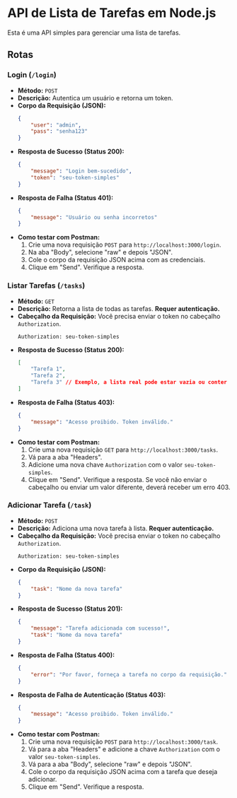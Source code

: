 # API de Lista de Tarefas em Node.js

Esta é uma API simples para gerenciar uma lista de tarefas.

## Rotas

### Login (`/login`)

* **Método:** `POST`
* **Descrição:** Autentica um usuário e retorna um token.
* **Corpo da Requisição (JSON):**
    ```json
    {
        "user": "admin",
        "pass": "senha123"
    }
    ```
* **Resposta de Sucesso (Status 200):**
    ```json
    {
        "message": "Login bem-sucedido",
        "token": "seu-token-simples"
    }
    ```
* **Resposta de Falha (Status 401):**
    ```json
    {
        "message": "Usuário ou senha incorretos"
    }
    ```
* **Como testar com Postman:**
    1.  Crie uma nova requisição `POST` para `http://localhost:3000/login`.
    2.  Na aba "Body", selecione "raw" e depois "JSON".
    3.  Cole o corpo da requisição JSON acima com as credenciais.
    4.  Clique em "Send". Verifique a resposta.

### Listar Tarefas (`/tasks`)

* **Método:** `GET`
* **Descrição:** Retorna a lista de todas as tarefas. **Requer autenticação.**
* **Cabeçalho da Requisição:** Você precisa enviar o token no cabeçalho `Authorization`.
    ```
    Authorization: seu-token-simples
    ```
* **Resposta de Sucesso (Status 200):**
    ```json
    [
        "Tarefa 1",
        "Tarefa 2",
        "Tarefa 3" // Exemplo, a lista real pode estar vazia ou conter outras tarefas
    ]
    ```
* **Resposta de Falha (Status 403):**
    ```json
    {
        "message": "Acesso proibido. Token inválido."
    }
    ```
* **Como testar com Postman:**
    1.  Crie uma nova requisição `GET` para `http://localhost:3000/tasks`.
    2.  Vá para a aba "Headers".
    3.  Adicione uma nova chave `Authorization` com o valor `seu-token-simples`.
    4.  Clique em "Send". Verifique a resposta. Se você não enviar o cabeçalho ou enviar um valor diferente, deverá receber um erro 403.

### Adicionar Tarefa (`/task`)

* **Método:** `POST`
* **Descrição:** Adiciona uma nova tarefa à lista. **Requer autenticação.**
* **Cabeçalho da Requisição:** Você precisa enviar o token no cabeçalho `Authorization`.
    ```
    Authorization: seu-token-simples
    ```
* **Corpo da Requisição (JSON):**
    ```json
    {
        "task": "Nome da nova tarefa"
    }
    ```
* **Resposta de Sucesso (Status 201):**
    ```json
    {
        "message": "Tarefa adicionada com sucesso!",
        "task": "Nome da nova tarefa"
    }
    ```
* **Resposta de Falha (Status 400):**
    ```json
    {
        "error": "Por favor, forneça a tarefa no corpo da requisição."
    }
    ```
* **Resposta de Falha de Autenticação (Status 403):**
    ```json
    {
        "message": "Acesso proibido. Token inválido."
    }
    ```
* **Como testar com Postman:**
    1.  Crie uma nova requisição `POST` para `http://localhost:3000/task`.
    2.  Vá para a aba "Headers" e adicione a chave `Authorization` com o valor `seu-token-simples`.
    3.  Vá para a aba "Body", selecione "raw" e depois "JSON".
    4.  Cole o corpo da requisição JSON acima com a tarefa que deseja adicionar.
    5.  Clique em "Send". Verifique a resposta.